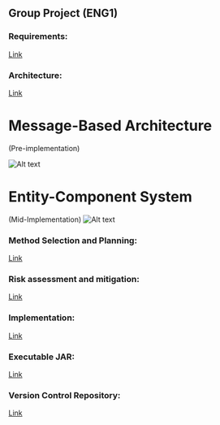 ## Group Project (ENG1)

### Requirements:
[Link](Requirements.pdf)

### Architecture:
[Link](URL)

# Message-Based Architecture

(Pre-implementation)

![Alt text](https://www.plantuml.com/plantuml/img/TP51Yy9038Nl_HKvB_W7Ud9TK0GLqUFY8Svaw-0qaPaCkoB-TsjRtLhr5ZxotWilncECiFHuf73A03xWKCyBB2c7jGR7HGVdxMe7pSIWEk7Ezc2GdRFCrDPJFYG5-bDY-nYqf-DOmYy6cyDMnD_W2Ct-cSxeHn_9oXMxV_G-yqkyTvQQK2iIEZP5aCJsfSaS7QzD8E966Uiv1yVwlUdjJggsxdbz8MhLopOfnMj5gF59FcMbWERQOcmqhYKlBuFFP9sqtqBTzPiVLcUKoLy0)

# Entity-Component System

(Mid-Implementation)
![Alt text](https://www.plantuml.com/plantuml/img/lPDRJy8m583VzolwRC8_C4GbQ8Xo2HZVItTW3Rtbj5CMut-twzZM3IKae2yzxUavNy-jJ51hoLXjdwY4puIGc_B05H08mci6W-GhILXj6Exs3bJQyvj8cJkw5d2FI8lRiNBS5Ql2Ef13KadRaYRAvAxInZXFFq4R-gYyv121fleTf5TVWxKGj02y1gcwQHXHjfU1kjbUnegp_P4qqj9evJbsI5Ypx_MmCOeALZvJ4RdNxw1O85WBQR_IftqtGbD7P9snWGv0Mv-TLkSWzj6-Q17EU-G8fmclbL5jt7g_WT3CcvqNG3IlbAifgBpvREKF8bk_LEzn0UcK6YAf2OevkanlaPgCiv6tGafO4D6jLbJKZaiV0o0WmSEcqwrdAEplKrbsQpQVZSE1PHH3zHyrVb1Ckye7odR7sYNVPgwhUe6DwurC9uZZAVp3ADhXMp44K3_sx3zwKjgj37BdKt0i8-joFRmUFga9PIaBbznv9vcBRm00)

### Method Selection and Planning:
[Link](URL)

### Risk assessment and mitigation:
[Link](URL)

### Implementation:
[Link](URL)

### Executable JAR:
[Link](URL)

### Version Control Repository:
[Link](https://github.com/danizhajizada/team14-main)
